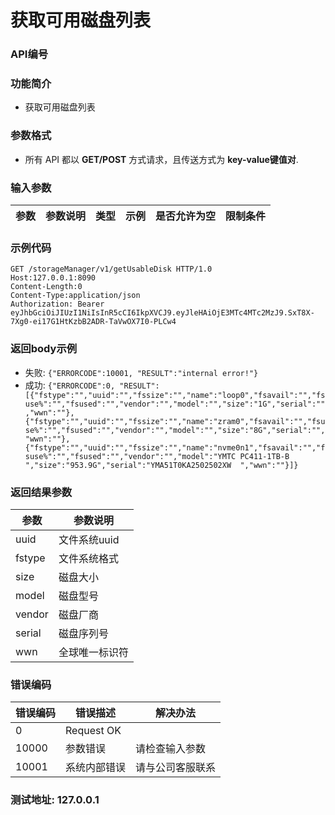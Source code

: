 获取可用磁盘列表
=================================

### API编号

### 功能简介
* 获取可用磁盘列表

### 参数格式

* 所有 API 都以 **GET/POST** 方式请求，且传送方式为 **key-value键值对**.

### 输入参数


 参数           |参数说明                 |  类型       |   示例         |是否允许为空|  限制条件
----------------|-------------------------|-------------|----------------|------------|---------------------

### 示例代码

    GET /storageManager/v1/getUsableDisk HTTP/1.0
    Host:127.0.0.1:8090
    Content-Length:0
    Content-Type:application/json
    Authorization: Bearer eyJhbGciOiJIUzI1NiIsInR5cCI6IkpXVCJ9.eyJleHAiOjE3MTc4MTc2MzJ9.SxT8X-7Xg0-ei17G1HtKzbB2ADR-TaVwOX7I0-PLCw4


### 返回body示例

* 失败: `{"ERRORCODE":10001, "RESULT":"internal error!"}`
* 成功: `{"ERRORCODE":0, "RESULT":[{"fstype":"","uuid":"","fssize":"","name":"loop0","fsavail":"","fsuse%":"","fsused":"","vendor":"","model":"","size":"1G","serial":"","wwn":""},{"fstype":"","uuid":"","fssize":"","name":"zram0","fsavail":"","fsuse%":"","fsused":"","vendor":"","model":"","size":"8G","serial":"","wwn":""},{"fstype":"","uuid":"","fssize":"","name":"nvme0n1","fsavail":"","fsuse%":"","fsused":"","vendor":"","model":"YMTC PC411-1TB-B                        ","size":"953.9G","serial":"YMA51T0KA2502502XW  ","wwn":""}]}`


### 返回结果参数

参数            | 参数说明
----------------|-------------------------------
uuid            |文件系统uuid
fstype          |文件系统格式
size            |磁盘大小
model           |磁盘型号
vendor          |磁盘厂商
serial          |磁盘序列号
wwn             |全球唯一标识符

### 错误编码

错误编码    | 错误描述                  | 解决办法
------------|---------------------------|------------------
0           | Request OK                |
10000       | 参数错误                  | 请检查输入参数
10001       | 系统内部错误              | 请与公司客服联系

### 测试地址: 127.0.0.1

